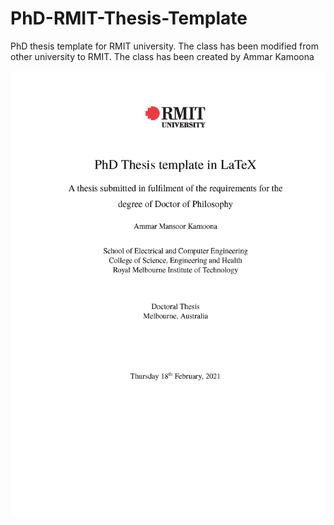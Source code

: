 # PhD-RMIT-Thesis-Template
PhD thesis template for RMIT university.  The class has been modified from other university to RMIT.
The class has been created by Ammar Kamoona


<p align="center">
<img src="https://github.com/AmmarKamoona/PhD-RMIT-Thesis-Template/blob/main/Figures/PhDRMIT_sample.png" width="650">
</p>
